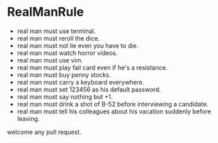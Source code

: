 # RealManRule
- real man must use terminal.
- real man must reroll the dice.
- real man must not lie even you have to die.
- real man must watch horror videos.
- real man must use vim.
- real man must play fail card even if he's a resistance.
- real man must buy penny stocks.
- real man must carry a keyboard everywhere.
- real man must set 123456 as his default password.
- real man must say nothing but +1.
- real man must drink a shot of B-52 before interviewing a candidate.
- real man must tell his colleagues about his vacation suddenly before leaving.

welcome any pull request.
